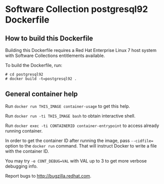 Software Collection postgresql92 Dockerfile
===========================================

How to build this Dockerfile
----------------------------

Building this Dockerfile requires a Red Hat Enterprise Linux 7 host
system with Software Collections entitlements available.

To build the Dockerfile, run:

```
# cd postgresql92
# docker build -t=postgresql92 .
```

General container help
----------------------

Run `docker run THIS_IMAGE container-usage` to get this help.

Run `docker run -ti THIS_IMAGE bash` to obtain interactive shell.

Run `docker exec -ti CONTAINERID container-entrypoint` to access already running container.

In order to get the container ID after running the image, pass `--cidfile=`
option to the `docker run` command. That will instruct Docker to write
a file with the container ID.

You may try `-e CONT_DEBUG=VAL` with VAL up to 3 to get more verbose debugging
info.


Report bugs to <http://bugzilla.redhat.com>.




